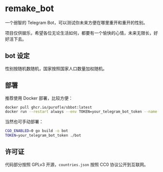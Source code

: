 # remake_bot

一个弱智的 Telegram Bot，可以测试你未来方便在哪里重开和重开的性别。

项目仅供娱乐，希望各位无论生活如何，都要有一个愉快的心情，未来无限长，好好活下去。

## bot 设定

性别按随机数随机，国家按照国家人口数量加权随机。

## 部署

推荐使用 Docker 部署，比较方便：
```bash
docker pull ghcr.io/purofle/sbbot:latest
docker run --restart always --env TOKEN=your_telegram_bot_token --name sbbot sbbot:latest
```

当然也可手动部署：
```bash
CGO_ENABLED=0 go build -o bot
TOKEN=your_telegram_bot_token ./bot
```

## 许可证

代码部分按照 GPLv3 开源，`countries.json` 按照 CC0 协议公开到互联网。
